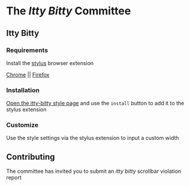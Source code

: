 # The _Itty Bitty_ Committee

## Itty Bitty

### Requirements

Install the [stylus](https://add0n.com/stylus.html) browser extension

[Chrome](https://chrome.google.com/webstore/detail/stylus/clngdbkpkpeebahjckkjfobafhncgmne)
|| [Firefox](https://addons.mozilla.org/en-US/firefox/addon/styl-us/)

### Installation

[Open the itty-bitty style page](https://userstyles.world/style/9192/twitch-scrollbar)
and use the `install` button to add it to the stylus extension

### Customize

Use the style settings via the stylus extension to input a custom width

## Contributing

The committee has invited you to submit an _itty bitty_ scrollbar violation
report
